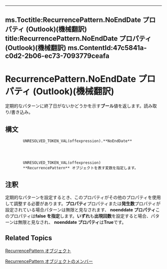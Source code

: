 

---
ms.Toctitle:RecurrencePattern.NoEndDate プロパティ (Outlook)(機械翻訳)
title:RecurrencePattern.NoEndDate プロパティ (Outlook)(機械翻訳)
ms.ContentId:47c5841a-c0d2-2b06-ec73-7093779ceafa
---
# RecurrencePattern.NoEndDate プロパティ (Outlook)(機械翻訳)




定期的なパターンに終了日がないかどうかを示す**ブール**値を返します。読み取り/書き込み。

## 構文

            UNRESOLVED_TOKEN_VAL(offexpression).**NoEndDate**




            UNRESOLVED_TOKEN_VAL(offexpression)
            **RecurrencePattern** オブジェクトを表す変数を指定します。



## 注釈
定期的なパターンを設定するとき、このプロパティがその他のプロパティを使用して調整する必要があります。**プロパティ**プロパティまたは**発生数**プロパティが設定されている場合パターンは無限と見なされます、 **noenddate プロパティ**このプロパティは**false を指定**します。**いずれ**も**出現回数**を設定すると場合、パターンは無限と見なされ、 **noenddate プロパティ**は**True**です。



## Related Topics

[RecurrencePattern オブジェクト](36c098f7-59fb-879a-5173-ed0260d13fa4.md)

[RecurrencePattern オブジェクトのメンバー](d282fdb2-2b6d-983d-fe5f-698113d35f89.md)




